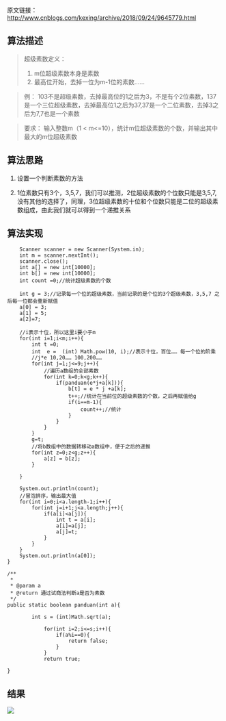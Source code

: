 原文链接：http://www.cnblogs.com/kexing/archive/2018/09/24/9645779.html
## 算法描述
> 超级素数定义： 
>1. m位超级素数本身是素数
>2. 最高位开始，去掉一位为m-1位的素数……

>例： 103不是超级素数，去掉最高位的1之后为3，不是有个2位素数，137是一个三位超级素数，去掉最高位1之后为37,37是一个二位素数，去掉3之后为7,7也是一个素数

> 要求： 输入整数m（1 < m<=10），统计m位超级素数的个数，并输出其中最大的m位超级素数

## 算法思路

1. 设置一个判断素数的方法

2. 1位素数只有3个，3,5,7，我们可以推测，2位超级素数的个位数只能是3,5,7,没有其他的选择了，同理，3位超级素数的十位和个位数只能是二位的超级素数组成，由此我们就可以得到一个递推关系

## 算法实现

		Scanner scanner = new Scanner(System.in);
		int m = scanner.nextInt();
		scanner.close();
		int a[] = new int[10000];
		int b[] = new int[10000];
		int count =0;//统计超级素数的个数
		
		int g = 3;//记录每一个位的超级素数，当前记录的是个位的3个超级素数，3,5,7 之后每一位都会重新赋值
		a[0] = 3;
		a[1] = 5;
		a[2]=7;
		
		//i表示十位，所以这里i要小于m
		for(int i=1;i<m;i++){
			int t =0;
			int  e =  (int) Math.pow(10, i);//表示十位，百位…… 每一个位的阶乘
			//j*e 10,20…… 100,200……
			for(int j=1;j<=9;j++){
				//遍历a数组的全部素数
				for(int k=0;k<g;k++){
					if(panduan(e*j+a[k])){
						b[t] = e * j +a[k];
						t++;//统计在当前位的超级素数的个数，之后再赋值给g                 
						if(i==m-1){
							count++;//统计
						}
					}
				}
			}
			g=t;
			//将b数组中的数据转移动a数组中，便于之后的递推
			for(int z=0;z<g;z++){
				a[z] = b[z];
			}
			
		}
		
		System.out.println(count);
		//冒泡排序，输出最大值
		for(int i=0;i<a.length-1;i++){
			for(int j=i+1;j<a.length;j++){
				if(a[i]<a[j]){
					int t = a[i];
					a[i]=a[j];
					a[j]=t;
				}
			}
		}
		System.out.println(a[0]);
	}
	
	/**
	 * 
	 * @param a
	 * @return 通过试商法判断a是否为素数
	 */
	public static boolean panduan(int a){
		
			int s = (int)Math.sqrt(a);
			
				for(int i=2;i<=s;i++){
					if(a%i==0){
						return false;
					}
				}
				return true;
			
	}
	


## 结果
![](https://img2018.cnblogs.com/blog/1210268/201809/1210268-20180924185336945-1174915372.png)